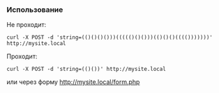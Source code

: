### Использование

Не проходит:
```
curl -X POST -d 'string=(()()()()))((((()()()))(()()()(((()))))))' http://mysite.local
```
Проходит:
```
curl -X POST -d 'string=(()())' http://mysite.local
```

или через форму http://mysite.local/form.php
